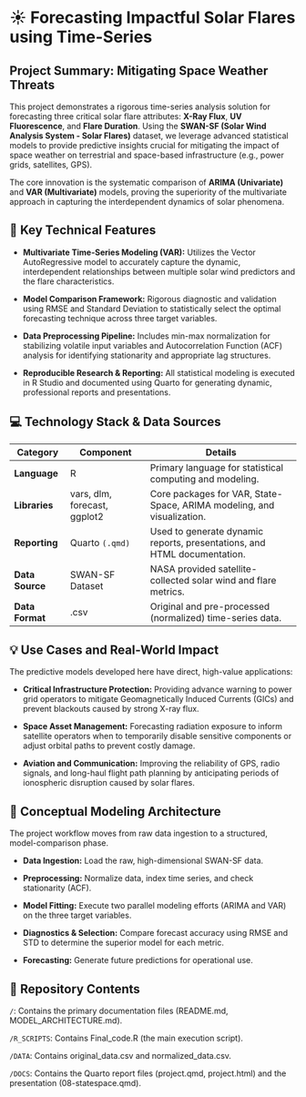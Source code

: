 # ☀️ Forecasting Impactful Solar Flares using Time-Series
## Project Summary: Mitigating Space Weather Threats
This project demonstrates a rigorous time-series analysis solution for forecasting three critical solar flare attributes: **X-Ray Flux**, **UV Fluorescence**, and **Flare Duration**. Using the **SWAN-SF (Solar Wind Analysis System - Solar Flares)** dataset, we leverage advanced statistical models to provide predictive insights crucial for mitigating the impact of space weather on terrestrial and space-based infrastructure (e.g., power grids, satellites, GPS).

The core innovation is the systematic comparison of **ARIMA (Univariate)** and **VAR (Multivariate)** models, proving the superiority of the multivariate approach in capturing the interdependent dynamics of solar phenomena.

## 🌟 Key Technical Features
- **Multivariate Time-Series Modeling (VAR):** Utilizes the Vector AutoRegressive model to accurately capture the dynamic, interdependent relationships between multiple solar wind predictors and the flare characteristics.

- **Model Comparison Framework:** Rigorous diagnostic and validation using RMSE and Standard Deviation to statistically select the optimal forecasting technique across three target variables.

- **Data Preprocessing Pipeline:** Includes min-max normalization for stabilizing volatile input variables and Autocorrelation Function (ACF) analysis for identifying stationarity and appropriate lag structures.

- **Reproducible Research & Reporting:** All statistical modeling is executed in R Studio and documented using Quarto for generating dynamic, professional reports and presentations.

## 💻 Technology Stack & Data Sources

| Category | Component | Details |
|-------|------------|---------|
| **Language** | R | Primary language for statistical computing and modeling. |
| **Libraries** | vars, dlm, forecast, ggplot2 | Core packages for VAR, State-Space, ARIMA modeling, and visualization. |
| **Reporting** | Quarto `(.qmd)` | Used to generate dynamic reports, presentations, and HTML documentation. |
| **Data Source** | SWAN-SF Dataset | NASA provided satellite-collected solar wind and flare metrics. |
| **Data Format** | .csv | Original and pre-processed (normalized) time-series data. |

## 💡 Use Cases and Real-World Impact
The predictive models developed here have direct, high-value applications:

- **Critical Infrastructure Protection:** Providing advance warning to power grid operators to mitigate Geomagnetically Induced Currents (GICs) and prevent blackouts caused by strong X-ray flux.

- **Space Asset Management:** Forecasting radiation exposure to inform satellite operators when to temporarily disable sensitive components or adjust orbital paths to prevent costly damage.

- **Aviation and Communication:** Improving the reliability of GPS, radio signals, and long-haul flight path planning by anticipating periods of ionospheric disruption caused by solar flares.

## 📐 Conceptual Modeling Architecture
The project workflow moves from raw data ingestion to a structured, model-comparison phase.

- **Data Ingestion:** Load the raw, high-dimensional SWAN-SF data.

- **Preprocessing:** Normalize data, index time series, and check stationarity (ACF).

- **Model Fitting:** Execute two parallel modeling efforts (ARIMA and VAR) on the three target variables.

- **Diagnostics & Selection:** Compare forecast accuracy using RMSE and STD to determine the superior model for each metric.

- **Forecasting:** Generate future predictions for operational use.
  
## 🚀 Repository Contents
`/`: Contains the primary documentation files (README.md, MODEL_ARCHITECTURE.md).

`/R_SCRIPTS`: Contains Final_code.R (the main execution script).

`/DATA`: Contains original_data.csv and normalized_data.csv.

`/DOCS`: Contains the Quarto report files (project.qmd, project.html) and the presentation (08-statespace.qmd).
